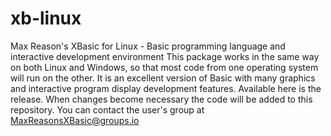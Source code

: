 # xb-linux
Max Reason's XBasic for Linux - Basic programming language and interactive development environment
This package works in the same way on both Linux and Windows, so that most code from one operating system will run on the other.
It is an excellent version of Basic with many graphics and interactive program display development features.
Available here is the release. When changes become necessary the code will be added to this repository.
You can contact the user's group at MaxReasonsXBasic@groups.io
